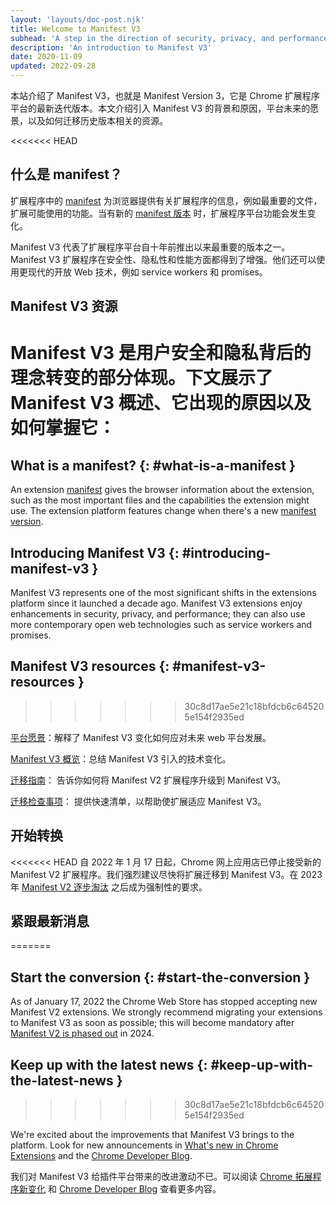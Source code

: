 ```yaml
---
layout: 'layouts/doc-post.njk'
title: Welcome to Manifest V3
subhead: 'A step in the direction of security, privacy, and performance.'
description: 'An introduction to Manifest V3'
date: 2020-11-09
updated: 2022-09-28
---
```


本站介绍了 Manifest V3，也就是 Manifest Version 3，它是 Chrome 扩展程序平台的最新迭代版本。本文介绍引入 Manifest V3 的背景和原因，平台未来的愿景，以及如何迁移历史版本相关的资源。

<<<<<<< HEAD
## 什么是 manifest？

扩展程序中的 [manifest][doc-manifest] 为浏览器提供有关扩展程序的信息，例如最重要的文件，扩展可能使用的功能。当有新的 [manifest 版本][manifest-version] 时，扩展程序平台功能会发生变化。

Manifest V3 代表了扩展程序平台自十年前推出以来最重要的版本之一。Manifest V3 扩展程序在安全性、隐私性和性能方面都得到了增强。他们还可以使用更现代的开放 Web 技术，例如 service workers 和 promises。

## Manifest V3 资源

Manifest V3 是用户安全和隐私背后的理念转变的部分体现。下文展示了 Manifest V3 概述、它出现的原因以及如何掌握它：
=======
## What is a manifest? {: #what-is-a-manifest }

An extension [manifest][doc-manifest] gives the browser information about the extension, such as the most important files and the capabilities the extension might use. The extension platform features change when there's a new [manifest version][manifest-version].

## Introducing Manifest V3 {: #introducing-manifest-v3 }

Manifest V3 represents one of the most significant shifts in the extensions platform since it launched a decade ago. Manifest V3 extensions enjoy enhancements in security, privacy, and performance; they can also use more contemporary open web technologies such as service workers and promises.

## Manifest V3 resources {: #manifest-v3-resources }
>>>>>>> 30c8d17ae5e21c18bfdcb6c645205e154f2935ed

[平台愿景][mv3-platform]：解释了 Manifest V3 变化如何应对未来 web 平台发展。

[Manifest V3 概览][mv3-overview]：总结 Manifest V3 引入的技术变化。

[迁移指南][mv3-migration]： 告诉你如何将 Manifest V2 扩展程序升级到 Manifest V3。

[迁移检查事项][mv3-checklist]： 提供快速清单，以帮助使扩展适应 Manifest V3。

## 开始转换

<<<<<<< HEAD
自 2022 年 1 月 17 日起，Chrome 网上应用店已停止接受新的 Manifest V2 扩展程序。我们强烈建议尽快将扩展迁移到 Manifest V3。在 2023 年 [Manifest V2 逐步淘汰][mv2-sunset] 之后成为强制性的要求。

## 紧跟最新消息
=======
## Start the conversion {: #start-the-conversion }

As of January 17, 2022 the Chrome Web Store has stopped accepting new Manifest V2 extensions. We strongly recommend migrating your extensions to Manifest V3 as soon as possible; this will become mandatory after [Manifest V2 is phased out][mv2-sunset] in 2024.

## Keep up with the latest news {: #keep-up-with-the-latest-news }
>>>>>>> 30c8d17ae5e21c18bfdcb6c645205e154f2935ed

We're excited about the improvements that Manifest V3 brings to the platform. Look for new announcements in [What's new in Chrome Extensions][doc-new] and the [Chrome Developer Blog][devs-blog].

我们对 Manifest V3 给插件平台带来的改进激动不已。可以阅读 [Chrome 拓展程序新变化][doc-new] 和 [Chrome Developer Blog][devs-blog] 查看更多内容。

[devs-blog]: https://developer.chrome.com/tags/extensions/
[doc-manifest]: /docs/extensions/mv3/manifest/
[doc-new]: /docs/extensions/whatsnew/
[manifest-version]: /docs/extensions/mv3/manifest/manifest_version/
[mv2-sunset]: /docs/extensions/mv3/mv2-sunset/
[mv3-checklist]: /docs/extensions/mv3/mv3-migration-checklist/
[mv3-migration]: /docs/extensions/mv3/intro/mv3-migration/
[mv3-overview]: /docs/extensions/mv3/intro/mv3-overview/
[mv3-platform]: /docs/extensions/mv3/intro/platform-vision/
